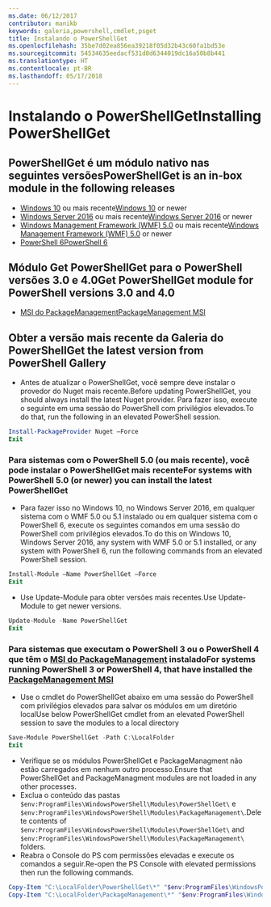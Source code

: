 ```yaml
---
ms.date: 06/12/2017
contributor: manikb
keywords: galeria,powershell,cmdlet,psget
title: Instalando o PowerShellGet
ms.openlocfilehash: 35be7d02ea856ea39218f05d32b43c60fa1bd53e
ms.sourcegitcommit: 54534635eedacf531d8d6344019dc16a50b8b441
ms.translationtype: HT
ms.contentlocale: pt-BR
ms.lasthandoff: 05/17/2018
---
```

# <a name="installing-powershellget"></a><span data-ttu-id="0321c-103">Instalando o PowerShellGet</span><span class="sxs-lookup"><span data-stu-id="0321c-103">Installing PowerShellGet</span></span>

## <a name="powershellget-is-an-in-box-module-in-the-following-releases"></a><span data-ttu-id="0321c-104">PowerShellGet é um módulo nativo nas seguintes versões</span><span class="sxs-lookup"><span data-stu-id="0321c-104">PowerShellGet is an in-box module in the following releases</span></span>

- <span data-ttu-id="0321c-105">[Windows 10](https://www.microsoft.com/windows/get-windows-10) ou mais recente</span><span class="sxs-lookup"><span data-stu-id="0321c-105">[Windows 10](https://www.microsoft.com/windows/get-windows-10) or newer</span></span>
- <span data-ttu-id="0321c-106">[Windows Server 2016](https://technet.microsoft.com/windows-server-docs/get-started/windows-server-2016) ou mais recente</span><span class="sxs-lookup"><span data-stu-id="0321c-106">[Windows Server 2016](https://technet.microsoft.com/windows-server-docs/get-started/windows-server-2016) or newer</span></span>
- <span data-ttu-id="0321c-107">[Windows Management Framework (WMF) 5.0](https://www.microsoft.com/download/details.aspx?id=50395) ou mais recente</span><span class="sxs-lookup"><span data-stu-id="0321c-107">[Windows Management Framework (WMF) 5.0](https://www.microsoft.com/download/details.aspx?id=50395) or newer</span></span>
- [<span data-ttu-id="0321c-108">PowerShell 6</span><span class="sxs-lookup"><span data-stu-id="0321c-108">PowerShell 6</span></span>](https://github.com/PowerShell/PowerShell/releases)

## <a name="get-powershellget-module-for-powershell-versions-30-and-40"></a><span data-ttu-id="0321c-109">Módulo Get PowerShellGet para o PowerShell versões 3.0 e 4.0</span><span class="sxs-lookup"><span data-stu-id="0321c-109">Get PowerShellGet module for PowerShell versions 3.0 and 4.0</span></span>

- [<span data-ttu-id="0321c-110">MSI do PackageManagement</span><span class="sxs-lookup"><span data-stu-id="0321c-110">PackageManagement MSI</span></span>](http://go.microsoft.com/fwlink/?LinkID=746217&clcid=0x409)

## <a name="get-the-latest-version-from-powershell-gallery"></a><span data-ttu-id="0321c-111">Obter a versão mais recente da Galeria do PowerShell</span><span class="sxs-lookup"><span data-stu-id="0321c-111">Get the latest version from PowerShell Gallery</span></span>

- <span data-ttu-id="0321c-112">Antes de atualizar o PowerShellGet, você sempre deve instalar o provedor do Nuget mais recente.</span><span class="sxs-lookup"><span data-stu-id="0321c-112">Before updating PowerShellGet, you should always install the latest Nuget provider.</span></span> <span data-ttu-id="0321c-113">Para fazer isso, execute o seguinte em uma sessão do PowerShell com privilégios elevados.</span><span class="sxs-lookup"><span data-stu-id="0321c-113">To do that, run the following in an elevated PowerShell session.</span></span>

```powershell
Install-PackageProvider Nuget –Force
Exit
```

### <a name="for-systems-with-powershell-50-or-newer-you-can-install-the-latest-powershellget"></a><span data-ttu-id="0321c-114">Para sistemas com o PowerShell 5.0 (ou mais recente), você pode instalar o PowerShellGet mais recente</span><span class="sxs-lookup"><span data-stu-id="0321c-114">For systems with PowerShell 5.0 (or newer) you can install the latest PowerShellGet</span></span>

- <span data-ttu-id="0321c-115">Para fazer isso no Windows 10, no Windows Server 2016, em qualquer sistema com o WMF 5.0 ou 5.1 instalado ou em qualquer sistema com o PowerShell 6, execute os seguintes comandos em uma sessão do PowerShell com privilégios elevados.</span><span class="sxs-lookup"><span data-stu-id="0321c-115">To do this on Windows 10, Windows Server 2016, any system with WMF 5.0 or 5.1 installed, or any system with PowerShell 6, run the following commands from an elevated PowerShell session.</span></span>

```powershell
Install-Module –Name PowerShellGet –Force
Exit
```

- <span data-ttu-id="0321c-116">Use Update-Module para obter versões mais recentes.</span><span class="sxs-lookup"><span data-stu-id="0321c-116">Use Update-Module to get newer versions.</span></span>

```powershell
Update-Module -Name PowerShellGet
Exit
```

### <a name="for-systems-running-powershell-3-or-powershell-4-that-have-installed-the-packagemanagement-msihttpgomicrosoftcomfwlinklinkid746217clcid0x409"></a><span data-ttu-id="0321c-117">Para sistemas que executam o PowerShell 3 ou o PowerShell 4 que têm o [MSI do PackageManagement](http://go.microsoft.com/fwlink/?LinkID=746217&clcid=0x409) instalado</span><span class="sxs-lookup"><span data-stu-id="0321c-117">For systems running PowerShell 3 or PowerShell 4, that have installed the [PackageManagement MSI](http://go.microsoft.com/fwlink/?LinkID=746217&clcid=0x409)</span></span>

- <span data-ttu-id="0321c-118">Use o cmdlet do PowerShellGet abaixo em uma sessão do PowerShell com privilégios elevados para salvar os módulos em um diretório local</span><span class="sxs-lookup"><span data-stu-id="0321c-118">Use below PowerShellGet cmdlet from an elevated PowerShell session to save the modules to a local directory</span></span>

```powershell
Save-Module PowerShellGet -Path C:\LocalFolder
Exit
```

- <span data-ttu-id="0321c-119">Verifique se os módulos PowerShellGet e PackageManagment não estão carregados em nenhum outro processo.</span><span class="sxs-lookup"><span data-stu-id="0321c-119">Ensure that PowerShellGet and PackageManagment modules are not loaded in any other processes.</span></span>
- <span data-ttu-id="0321c-120">Exclua o conteúdo das pastas `$env:ProgramFiles\WindowsPowerShell\Modules\PowerShellGet\` e `$env:ProgramFiles\WindowsPowerShell\Modules\PackageManagement\`.</span><span class="sxs-lookup"><span data-stu-id="0321c-120">Delete contents of `$env:ProgramFiles\WindowsPowerShell\Modules\PowerShellGet\` and  `$env:ProgramFiles\WindowsPowerShell\Modules\PackageManagement\` folders.</span></span>
- <span data-ttu-id="0321c-121">Reabra o Console do PS com permissões elevadas e execute os comandos a seguir.</span><span class="sxs-lookup"><span data-stu-id="0321c-121">Re-open the PS Console with elevated permissions then run the following commands.</span></span>

```powershell
Copy-Item "C:\LocalFolder\PowerShellGet\*" "$env:ProgramFiles\WindowsPowerShell\Modules\PowerShellGet\" -Recurse -Force
Copy-Item "C:\LocalFolder\PackageManagement\*" "$env:ProgramFiles\WindowsPowerShell\Modules\PackageManagement\" -Recurse -Force
```